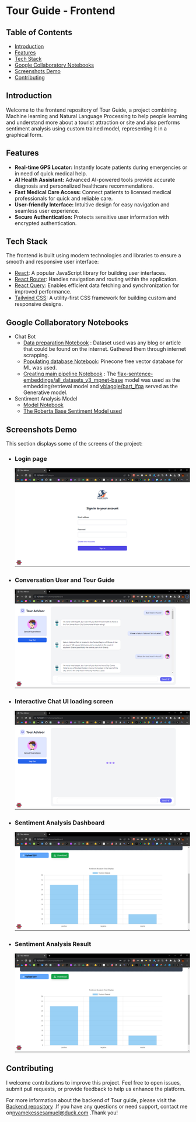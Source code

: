 # Tour Guide - Frontend

## Table of Contents

- [Introduction](#introduction)
- [Features](#features)
- [Tech Stack](#tech-stack)
- [Google Collaboratory Notebooks](#google-collaboratory-notebooks)
- [Screenshots Demo](#screenshots-demo)
- [Contributing](#contributing)

## Introduction

Welcome to the frontend repository of Tour Guide, a project combining Machine learning and Natural Language Processing to help people learning and understand more about a tourist attraction or site and also performs sentiment analysis using custom trained model, representing it in a graphical form.

## Features

- **Real-time GPS Locator:** Instantly locate patients during emergencies or in need of quick medical help.
- **AI Health Assistant:** Advanced AI-powered tools provide accurate diagnosis and personalized healthcare recommendations.
- **Fast Medical Care Access:** Connect patients to licensed medical professionals for quick and reliable care.
- **User-friendly Interface:** Intuitive design for easy navigation and seamless user experience.
- **Secure Authentication:** Protects sensitive user information with encrypted authentication.

## Tech Stack

The frontend is built using modern technologies and libraries to ensure a smooth and responsive user interface:

- [React](https://reactjs.org/): A popular JavaScript library for building user interfaces.
- [React Router](https://reactrouter.com/): Handles navigation and routing within the application.
- [React Query](https://react-query.tanstack.com/): Enables efficient data fetching and synchronization for improved performance.
- [Tailwind CSS](https://tailwindcss.com/): A utility-first CSS framework for building custom and responsive designs.

## Google Collaboratory Notebooks

- Chat Bot
  - [Data preparation Notebook](https://drive.google.com/file/d/1sj2xIyyEjt3wqqCcoHfyboODRFkxj6An/view?usp=sharing) : Dataset used was any blog or article that could be found on the internet. Gathered them through internet scrapping.
  - [Populating database Notebook](https://drive.google.com/file/d/1GISH6Dzg1AqCSX9IxbSRuKMP5CYZJLod/view?usp=sharing): Pinecone free vector database for ML was used.
  - [Creating main pipeline Notebook](https://drive.google.com/file/d/1WtPP2v-PzfH8Y8yd4fm45cYS-yYveVIr/view?usp=sharing) : The [flax-sentence-embeddings/all_datasets_v3_mpnet-base](https://huggingface.co/flax-sentence-embeddings/all_datasets_v3_mpnet-base) model was used as the embedding/retrieval model and [vblagoje/bart_lfqa](https://huggingface.co/vblagoje/bart_lfqa) served as the Generative model.
- Sentiment Analysis Model
  - [Model Notebook](https://drive.google.com/file/d/1ggVVPdiQ3Nwpqbr6Cx0pWMKnvDlqw7vK/view?usp=sharing)
  - [The Roberta Base Sentiment Model used](https://huggingface.co/cardiffnlp/twitter-roberta-base-sentiment-latest)

## Screenshots Demo

This section displays some of the screens of the project:

- ### Login page

  ![log in page view](https://github.com/Nyamekesse/Tour-Guide-Frontend/blob/main/screenshots/1.LOG-IN-PAGE.png)

- ### Conversation User and Tour Guide

  ![conversation user and tour guide](https://github.com/Nyamekesse/Tour-Guide-Frontend/blob/main/screenshots/5.CHAT-CONVERSATION-1.png)

- ### Interactive Chat UI loading screen

  ![Chat UI loading](https://github.com/Nyamekesse/Tour-Guide-Frontend/blob/main/screenshots/4.CHAT-UI-LOADING.png)

- ### Sentiment Analysis Dashboard

  ![sentiment analysis dashboard](https://github.com/Nyamekesse/Tour-Guide-Frontend/blob/main/screenshots/9.SENTIMENT-ANALYSIS-RESULTS.png)

- ### Sentiment Analysis Result

  ![sentiment analysis result](https://github.com/Nyamekesse/Tour-Guide-Frontend/blob/main/screenshots/9.SENTIMENT-ANALYSIS-RESULTS.png)


## Contributing

I welcome contributions to improve this project. Feel free to open issues, submit pull requests, or provide feedback to help us enhance the platform.

For more information about the backend of Tour guide, please visit the [Backend repository](https://github.com/Nyamekesse/Tour-Guide-Ai-Server.git) .If you have any questions or need support, contact me on[nyamekessesamuel@duck.com](mailto:nyamekessesamuel@duck.com) .Thank you!
